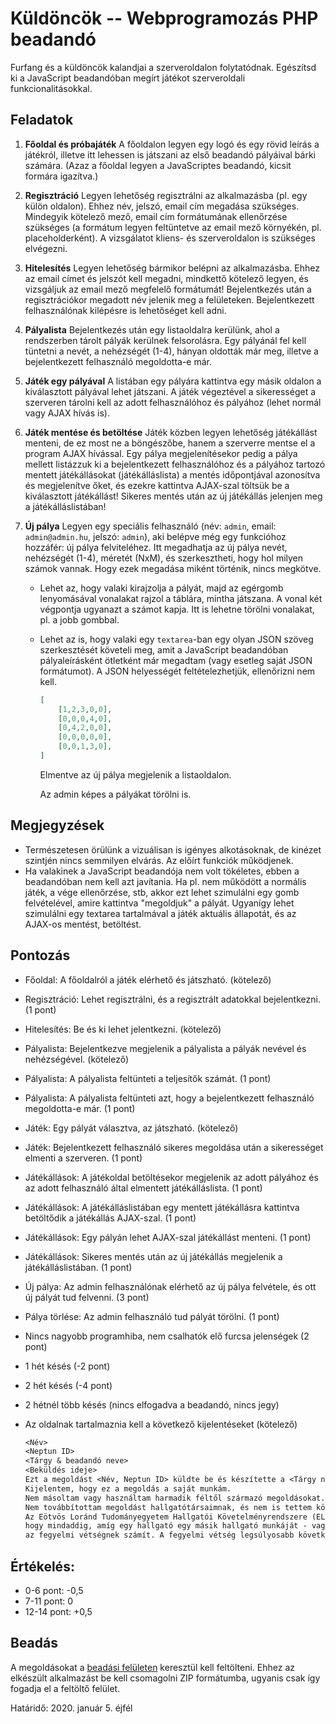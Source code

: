 # Küldöncök -- Webprogramozás PHP beadandó

Furfang és a küldöncök kalandjai a szerveroldalon folytatódnak. Egészítsd ki a JavaScript beadandóban megírt játékot szerveroldali funkcionalitásokkal.

## Feladatok

1. **Főoldal és próbajáték** A főoldalon legyen egy logó és egy rövid leírás a játékról, illetve itt lehessen is játszani az első beadandó pályáival bárki számára. (Azaz a főoldal legyen a JavaScriptes beadandó, kicsit formára igazítva.)

2. **Regisztráció** Legyen lehetőség regisztrálni az alkalmazásba (pl. egy külön oldalon). Ehhez név, jelszó, email cím megadása szükséges. Mindegyik kötelező mező, email cím formátumának ellenőrzése szükséges (a formátum legyen feltüntetve az email mező környékén, pl. placeholderként). A vizsgálatot kliens- és szerveroldalon is szükséges elvégezni.

3. **Hitelesítés** Legyen lehetőség bármikor belépni az alkalmazásba. Ehhez az email címet és jelszót kell megadni, mindkettő kötelező legyen, és vizsgáljuk az email mező megfelelő formátumát! Bejelentkezés után a regisztrációkor megadott név jelenik meg a felületeken. Bejelentkezett felhasználónak kilépésre is lehetőséget kell adni.

4. **Pályalista** Bejelentkezés után egy listaoldalra kerülünk, ahol a rendszerben tárolt pályák kerülnek felsorolásra. Egy pályánál fel kell tüntetni a nevét, a nehézségét (1-4), hányan oldották már meg, illetve a bejelentkezett felhasználó megoldotta-e már.

5. **Játék egy pályával** A listában egy pályára kattintva egy másik oldalon a kiválasztott pályával lehet játszani. A játék végeztével a sikerességet a szerveren tárolni kell az adott felhasználóhoz és pályához (lehet normál vagy AJAX hívás is).

6. **Játék mentése és betöltése** Játék közben legyen lehetőség játékállást menteni, de ez most ne a böngészőbe, hanem a szerverre mentse el a program AJAX hívással. Egy pálya megjelenítésekor pedig a pálya mellett listázzuk ki a bejelentkezett felhasználóhoz és a pályához tartozó mentett játékállásokat (játékálláslista) a mentés időpontjával azonosítva és megjelenítve őket, és ezekre kattintva AJAX-szal töltsük be a kiválasztott játékállást! Sikeres mentés után az új játékállás jelenjen meg a játékálláslistában! 

7. **Új pálya** Legyen egy speciális felhasználó (név: `admin`, email: `admin@admin.hu`, jelszó: `admin`), aki belépve még egy funkcióhoz hozzáfér: új pálya felviteléhez. Itt megadhatja az új pálya nevét, nehézségét (1-4), méretét (NxM), és szerkesztheti, hogy hol milyen számok vannak. Hogy ezek megadása miként történik, nincs megkötve. 
    
    - Lehet az, hogy valaki kirajzolja a pályát, majd az egérgomb lenyomásával vonalakat rajzol a táblára, mintha játszana. A vonal két végpontja ugyanazt a számot kapja. Itt is lehetne törölni vonalakat, pl. a jobb gombbal.
    - Lehet az is, hogy valaki egy `textarea`-ban egy olyan JSON szöveg szerkesztését követeli meg, amit a JavaScript beadandóban pályaleírásként ötletként már megadtam (vagy esetleg saját JSON formátumot). A JSON helyességét feltételezhetjük, ellenőrizni nem kell.

        ```json
        [
            [1,2,3,0,0],
            [0,0,0,4,0],
            [0,4,2,0,0],
            [0,0,0,0,0],
            [0,0,1,3,0],
        ]
        ```

        Elmentve az új pálya megjelenik a listaoldalon.

        Az admin képes a pályákat törölni is.

## Megjegyzések

- Természetesen örülünk a vizuálisan is igényes alkotásoknak, de kinézet szintjén nincs semmilyen elvárás. Az előírt funkciók működjenek.
- Ha valakinek a JavaScript beadandója nem volt tökéletes, ebben a beadandóban nem kell azt javítania. Ha pl. nem működött a normális játék, a vége ellenőrzése, stb, akkor ezt lehet szimulálni egy gomb felvételével, amire kattintva "megoldjuk" a pályát. Ugyanígy lehet szimulálni egy textarea tartalmával a játék aktuális állapotát, és az AJAX-os mentést, betöltést.

## Pontozás

- Főoldal: A főoldalról a játék elérhető és játszható. (kötelező)
- Regisztráció: Lehet regisztrálni, és a regisztrált adatokkal bejelentkezni. (1 pont)
- Hitelesítés: Be és ki lehet jelentkezni. (kötelező)
- Pályalista: Bejelentkezve megjelenik a pályalista a pályák nevével és nehézségével. (kötelező)
- Pályalista: A pályalista feltünteti a teljesítők számát. (1 pont)
- Pályalista: A pályalista feltünteti azt, hogy a bejelentkezett felhasználó megoldotta-e már. (1 pont)
- Játék: Egy pályát választva, az játszható. (kötelező)
- Játék: Bejelentkezett felhasználó sikeres megoldása után a sikerességet elmenti a szerveren. (1 pont)
- Játékállások: A játékoldal betöltésekor megjelenik az adott pályához és az adott felhasználó által elmentett játékálláslista. (1 pont)
- Játékállások: A játékálláslistában egy mentett játékállásra kattintva betöltődik a játékállás AJAX-szal. (1 pont)
- Játékállások: Egy pályán lehet AJAX-szal játékállást menteni. (1 pont)
- Játékállások: Sikeres mentés után az új játékállás megjelenik a játékálláslistában. (1 pont)
- Új pálya: Az admin felhasználónak elérhető az új pálya felvétele, és ott új pályát tud felvenni. (3 pont)
- Pálya törlése: Az admin felhasználó tud pályát törölni. (1 pont)
- Nincs nagyobb programhiba, nem csalhatók elő furcsa jelenségek (2 pont)
- 1 hét késés (-2 pont)
- 2 hét késés (-4 pont)
- 2 hétnél több késés (nincs elfogadva a beadandó, nincs jegy)
- Az oldalnak tartalmaznia kell a következő kijelentéseket (kötelező)

    ```txt
    <Név>
    <Neptun ID>
    <Tárgy & beadandó neve>
    <Beküldés ideje>
    Ezt a megoldást <Név, Neptun ID> küldte be és készítette a <Tárgy neve> kurzus <Feladat neve> feladatához.
    Kijelentem, hogy ez a megoldás a saját munkám.
    Nem másoltam vagy használtam harmadik féltől származó megoldásokat.
    Nem továbbítottam megoldást hallgatótársaimnak, és nem is tettem közzé.
    Az Eötvös Loránd Tudományegyetem Hallgatói Követelményrendszere (ELTE szervezeti és működési szabályzata, II. Kötet, 74/C. §) kimondja, 
    hogy mindaddig, amíg egy hallgató egy másik hallgató munkáját - vagy legalábbis annak jelentős részét - saját munkájaként mutatja be, 
    az fegyelmi vétségnek számít. A fegyelmi vétség legsúlyosabb következménye a hallgató elbocsátása az egyetemről.
    ```

## Értékelés:

- 0-6 pont: -0,5
- 7-11 pont: 0
- 12-14 pont: +0,5

## Beadás

A megoldásokat a [beadási felületen](http://webprogramozas.inf.elte.hu/ebr) keresztül kell feltölteni. Ehhez az elkészült alkalmazást be kell csomagolni ZIP formátumba, ugyanis csak így fogadja el a feltöltő felület.

Határidő: 2020. január 5. éjfél
